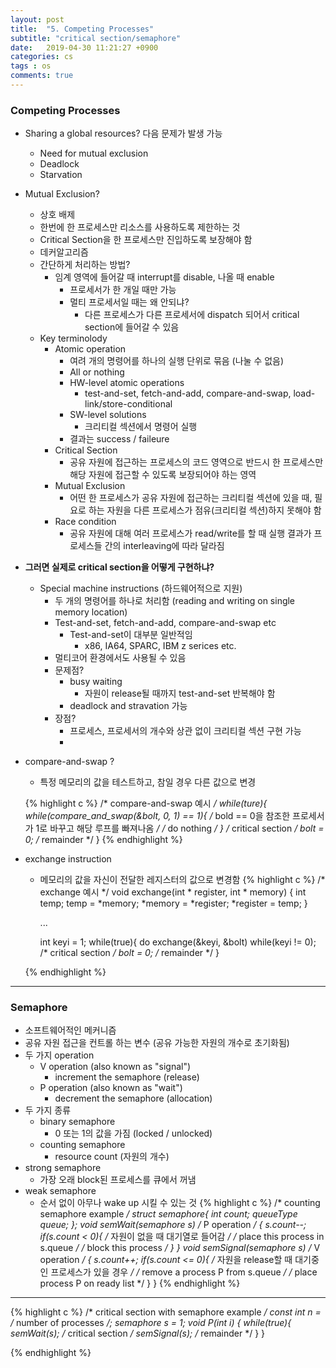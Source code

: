 ```yaml
---
layout: post
title:  "5. Competing Processes"
subtitle: "critical section/semaphore"
date:   2019-04-30 11:21:27 +0900
categories: cs
tags : os
comments: true
---
```


### Competing Processes
- Sharing a global resources? 다음 문제가 발생 가능
  - Need for mutual exclusion
  - Deadlock
  - Starvation
- Mutual Exclusion?
  - 상호 배제
  - 한번에 한 프로세스만 리소스를 사용하도록 제한하는 것
  - Critical Section을 한 프로세스만 진입하도록 보장해야 함
  - 데커알고리즘
  - 간단하게 처리하는 방법?
    - 임계 영역에 들어갈 때 interrupt를 disable, 나올 때 enable
      - 프로세서가 한 개일 때만 가능
      - 멀티 프로세서일 때는 왜 안되냐?
        - 다른 프로세스가 다른 프로세서에 dispatch 되어서 critical section에 들어갈 수 있음
  - Key terminolody
    -  Atomic operation
       - 여려 개의 명령어를 하나의 실행 단위로 묶음 (나눌 수 없음)
       - All or nothing
       - HW-level atomic operations
         - test-and-set, fetch-and-add, compare-and-swap, load-link/store-conditional
       - SW-level solutions
         - 크리티컬 섹션에서 명령어 실행
       - 결과는 success / faileure
     - Critical Section
       - 공유 자원에 접근하는 프로세스의 코드 영역으로 반드시 한 프로세스만 해당 자원에 접근할 수 있도록 보장되어야 하는 영역
     - Mutual Exclusion
       - 어떤 한 프로세스가 공유 자원에 접근하는 크리티컬 섹션에 있을 때, 필요로 하는 자원을 다른 프로세스가 점유(크리티컬 섹션)하지 못해야 함
     - Race condition
       - 공유 자원에 대해 여러 프로세스가 read/write를 할 때 실행 결과가 프로세스들 간의 interleaving에 따라 달라짐
  
- **그러면 실제로 critical section을 어떻게 구현하냐?**
  - Special machine instructions (하드웨어적으로 지원)
    - 두 개의 명령어를 하나로 처리함 (reading and writing on single memory location)
    - Test-and-set, fetch-and-add, compare-and-swap etc
      - Test-and-set이 대부분 일반적임
        - x86, IA64, SPARC, IBM z serices etc.
    - 멀티코어 환경에서도 사용될 수 있음
    - 문제점?
      - busy waiting
        - 자원이 release될 때까지 test-and-set 반복해야 함
      - deadlock and stravation 가능
    - 장점?
      - 프로세스, 프로세서의 개수와 상관 없이 크리티컬 섹션 구현 가능
      - 


- compare-and-swap ? 
  - 특정 메모리의 값을 테스트하고, 참일 경우 다른 값으로 변경

  {% highlight c %}
    /* compare-and-swap 예시 */
    while(ture){
      while(compare_and_swap(&bolt, 0, 1) == 1){
        /* bold == 0을 참조한 프로세서가 1로 바꾸고 해당 루프를 빠져나옴 */
        /* do nothing */
      }
      /* critical section */
      bolt = 0;
      /* remainder */
    }
  {% endhighlight %}
    
- exchange instruction
  - 메모리의 값을 자신이 전달한 레지스터의 값으로 변경함
  {% highlight c %}
    /* exchange 예시 */
    void exchange(int * register, int * memory)
    {
      int temp;
      temp = *memory;
      *memory = *register;
      *register = temp;
    }
    
    ...

    int keyi = 1;
    while(true){
      do exchange(&keyi, &bolt)
      while(keyi != 0);
      /* critical section */
      bolt = 0;
      /* remainder */
    }

  {% endhighlight %}

-------------

### Semaphore
- 소프트웨어적인 메커니즘
- 공유 자원 접근을 컨트롤 하는 변수 (공유 가능한 자원의 개수로 초기화됨)
- 두 가지 operation
  - V operation (also known as "signal")
    - increment the semaphore (release)
  - P operation (also known as "wait")
    - decrement the semaphore (allocation)
- 두 가지 종류
  - binary semaphore
    - 0 또는 1의 값을 가짐 (locked / unlocked)
  - counting semaphore
    - resource count (자원의 개수)
- strong semaphore
  - 가장 오래 block된 프로세스를 큐에서 꺼냄
- weak semaphore
  - 순서 없이 아무나 wake up 시킬 수 있는 것
{% highlight c %}
/* counting semaphore example */
struct semaphore{
  int count;
  queueType queue;
};
void semWait(semaphore s) /* P operation */
{
  s.count--;
  if(s.count < 0){
    /* 자원이 없을 때 대기열로 들어감 */
    /* place this process in s.queue */
    /* block this process */
  }
}
void semSignal(semaphore s) /* V operation */
{
  s.count++;
  if(s.count <= 0){
    /* 자원을 release할 때 대기중인 프로세스가 있을 경우 */
    /* remove a process P from s.queue */
    /* place process P on ready list */
  }
}
{% endhighlight %}

-----------

{% highlight c %}
/* critical section with semaphore example */
const int n = /* number of processes */;
semaphore s = 1;
void P(int i)
{
  while(true){
    semWait(s);
    /* critical section */
    semSignal(s);
    /* remainder */
  }
}

{% endhighlight %}
